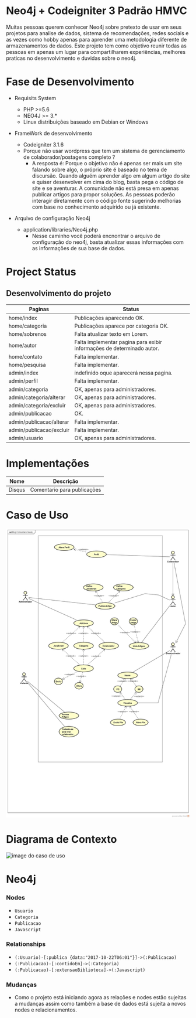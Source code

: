 Neo4j + Codeigniter 3 Padrão HMVC
================================

Muitas pessoas querem conhecer Neo4j sobre pretexto de usar em seus projetos para analise de dados, sistema de recomendações, redes sociais  e as vezes como hobby apenas para aprender uma metodologia diferente de armazenamentos de dados. Este projeto tem como objetivo reunir todas as pessoas em apenas um lugar para compartilharem experiências, melhores praticas no desenvolvimento e duvidas sobre o neo4j. 

Fase de Desenvolvimento
================================

+ Requisits System  
  + PHP >=5.6  
  + NEO4J >= 3.*
  + Linux distribuições baseado em Debian or Windows

+ FrameWork de desenvolvimento
	+ Codeigniter 3.1.6
	+ Porque não usar wordpress que tem um sistema de gerenciamento de colaborador/postagens completo ?
		+ A resposta é: Porque o objetivo não é apenas ser mais um site falando sobre algo, o próprio site é baseado no tema de discursão. Quando alguém aprender algo em algum artigo do site e quiser desenvolver em cima do blog, basta pega o código de site e se aventurar. A comunidade não está presa em apenas publicar artigos para propor soluções. As pessoas poderão interagir diretamente com o código fonte sugerindo melhorias com base no conhecimento adquirido ou já existente.


+ Arquivo de configuração Neo4j  
    + application/libraries/Neo4j.php 
    	+ Nesse caminho você poderá encnontrar o arquivo de configuração do neo4j, basta atualizar essas informações com as informações de sua base de dados.


# Project Status

## Desenvolvimento do projeto

Paginas                       |Status
------------------------------|------
home/index              	  | Publicações aparecendo OK.
home/categoria                | Publicações aparece por categoria OK.
home/sobrenos 				  | Falta atualizar texto em Lorem.
home/autor               	  | Falta implementar pagina para exibir informações de determinado autor.
home/contato                  | Falta implementar.
home/pesquisa                 | Falta implementar.
admin/index           		  | indefinido oque aparecerá nessa pagina.
admin/perfil                  | Falta implementar.
admin/categoria               | OK, apenas para administradores.
admin/categoria/alterar       | OK, apenas para administradores.
admin/categoria/excluir       | OK, apenas para administradores.
admin/publicacao              | OK.
admin/publicacao/alterar      | Falta implementar.
admin/publicacao/excluir      | Falta implementar.
admin/usuario                 | OK, apenas para administradores.


Implementações
================================


Nome                          | Descrição
------------------------------|------
Disqus              	      | Comentario para publicações





Caso de Uso
================================


![image do caso de uso](https://github.com/lucasjovencio/neo4j-blog/blob/master/docs/img/Blog.jpg)

Diagrama de Contexto
================================


![image do caso de uso](https://github.com/lucasjovencio/neo4j-blog/blob/master/docs/img/contexto.jpg)

Neo4j
================================

### Nodes

* `Usuario`
* `Categoria`
* `Publicacao`
* `Javascript`

### Relationships

* `(:Usuario)-[:publica {data:"2017-10-22T06:01"}]->(:Publicacao)`
* `(:Publicacao)-[:contidoEm]->(:Categoria)`
* `(:Publicacao)-[:extensaoBiblioteca]->(:Javascript)`

### Mudanças
+ Como o projeto está iniciando agora as relações e nodes estão sujeitas a mudanças assim como também a base de dados está sujeita a novos nodes e relacionamentos.